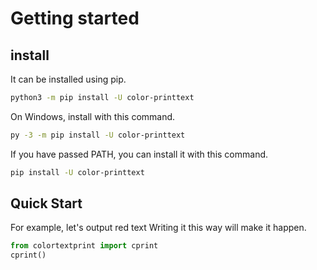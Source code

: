 # Getting started
## install
It can be installed using pip.
```sh
python3 -m pip install -U color-printtext
```
On Windows, install with this command.
```sh
py -3 -m pip install -U color-printtext
```
If you have passed PATH, you can install it with this command.
```sh
pip install -U color-printtext
```
## Quick Start
For example, let's output red text
Writing it this way will make it happen.
```py
from colortextprint import cprint
cprint()
```